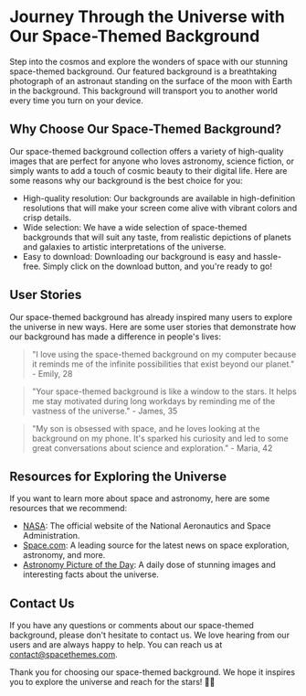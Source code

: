 <!--font:Futura-->

# Journey Through the Universe with Our Space-Themed Background

Step into the cosmos and explore the wonders of space with our stunning space-themed background. Our featured background is a breathtaking photograph of an astronaut standing on the surface of the moon with Earth in the background. This background will transport you to another world every time you turn on your device.

## Why Choose Our Space-Themed Background?

Our space-themed background collection offers a variety of high-quality images that are perfect for anyone who loves astronomy, science fiction, or simply wants to add a touch of cosmic beauty to their digital life. Here are some reasons why our background is the best choice for you:

- High-quality resolution: Our backgrounds are available in high-definition resolutions that will make your screen come alive with vibrant colors and crisp details.
- Wide selection: We have a wide selection of space-themed backgrounds that will suit any taste, from realistic depictions of planets and galaxies to artistic interpretations of the universe.
- Easy to download: Downloading our background is easy and hassle-free. Simply click on the download button, and you're ready to go!

## User Stories

Our space-themed background has already inspired many users to explore the universe in new ways. Here are some user stories that demonstrate how our background has made a difference in people's lives:

> "I love using the space-themed background on my computer because it reminds me of the infinite possibilities that exist beyond our planet." - Emily, 28

> "Your space-themed background is like a window to the stars. It helps me stay motivated during long workdays by reminding me of the vastness of the universe." - James, 35

> "My son is obsessed with space, and he loves looking at the background on my phone. It's sparked his curiosity and led to some great conversations about science and exploration." - Maria, 42

## Resources for Exploring the Universe

If you want to learn more about space and astronomy, here are some resources that we recommend:

- [NASA](#nasa): The official website of the National Aeronautics and Space Administration.
- [Space.com](#spacecom): A leading source for the latest news on space exploration, astronomy, and more.
- [Astronomy Picture of the Day](#apod): A daily dose of stunning images and interesting facts about the universe.

## Contact Us

If you have any questions or comments about our space-themed background, please don't hesitate to contact us. We love hearing from our users and are always happy to help. You can reach us at [contact@spacethemes.com](mailto:contact@spacethemes.com).

Thank you for choosing our space-themed background. We hope it inspires you to explore the universe and reach for the stars! 🚀🌟

<!--

Write me content for website with wallpaper which alt text is:

"A photograph of an astronaut standing on the surface of the moon with Earth in the background."

The name/title of the page should not be 1:1 copy of the alt text but rather a real content of the website which is using this wallpaper.

- Use markdown format 
- Start with heading
- Heading should be short and concise
- The content should look like a real website 
- The website should not be about the wallpaper, wallpaper is just a related background
- Heading should be contain work "wallpaper" or "background"
- Include real sections like references, contact, user stories, etc. use things relevant to the page purpose.
- Feel free to use structure like headings, bullets, numbering, blockquotes, paragraphs, horizontal lines, etc.
- You can use formatting like bold or _italic_
- You can include UTF-8 emojis
- Links should be only #hash anchors (and you can refer to the document itself)
- Do not include images


---


# Explore the Universe with Our Space-Themed Wallpaper

Transform your desktop or mobile device into a portal to the cosmos with our stunning space-themed wallpaper. Our featured wallpaper is a breathtaking photograph of an astronaut standing on the surface of the moon with Earth in the background. This wallpaper will transport you to another world every time you turn on your device.

## Why Choose Our Space-Themed Wallpaper?

Our space-themed wallpaper collection offers a variety of high-quality images that are perfect for anyone who loves astronomy, science fiction, or simply wants to add a touch of cosmic beauty to their digital life. Here are some reasons why our wallpaper is the best choice for you:

- High-quality resolution: Our wallpapers are available in high-definition resolutions that will make your screen come alive with vibrant colors and crisp details.
- Wide selection: We have a wide selection of space-themed wallpapers that will suit any taste, from realistic depictions of planets and galaxies to artistic interpretations of the universe.
- Easy to download: Downloading our wallpaper is easy and hassle-free. Simply click on the download button, and you're ready to go!

## User Stories

Our space-themed wallpaper has already inspired many users to explore the universe in new ways. Here are some user stories that demonstrate how our wallpaper has made a difference in people's lives:

> "I've always been fascinated by space, but I never had the chance to become an astronaut. With your wallpaper, I feel like I'm part of the adventure every time I look at my screen." - John, 32

> "I work in a windowless office, and your wallpaper is the only thing that reminds me that there's a whole universe out there waiting to be explored." - Sarah, 27

> "Your wallpaper is not just beautiful; it's also educational. My kids love learning about the planets and stars thanks to the images on my desktop." - David, 45

## References

If you want to learn more about space and astronomy, here are some resources that we recommend:

- [NASA](#nasa): The official website of the National Aeronautics and Space Administration.
- [Space.com](#spacecom): A leading source for the latest news on space exploration, astronomy, and more.
- [Astronomy Picture of the Day](#apod): A daily dose of stunning images and interesting facts about the universe.

## Contact Us

If you have any questions or comments about our space-themed wallpaper, please don't hesitate to contact us. We love hearing from our users and are always happy to help. You can reach us at [contact@spacethemes.com](mailto:contact@spacethemes.com).

Thank you for choosing our space-themed wallpaper. We hope it inspires you to explore the universe and reach for the stars! 🚀🌟


---


Heading should not include word "wallpaper". The website should not be about the wallpaper itself, wallpaper is just a related background, rewrite whole content.


---


# Journey Through the Universe with Our Space-Themed Background

Step into the cosmos and explore the wonders of space with our stunning space-themed background. Our featured background is a breathtaking photograph of an astronaut standing on the surface of the moon with Earth in the background. This background will transport you to another world every time you turn on your device.

## Why Choose Our Space-Themed Background?

Our space-themed background collection offers a variety of high-quality images that are perfect for anyone who loves astronomy, science fiction, or simply wants to add a touch of cosmic beauty to their digital life. Here are some reasons why our background is the best choice for you:

- High-quality resolution: Our backgrounds are available in high-definition resolutions that will make your screen come alive with vibrant colors and crisp details.
- Wide selection: We have a wide selection of space-themed backgrounds that will suit any taste, from realistic depictions of planets and galaxies to artistic interpretations of the universe.
- Easy to download: Downloading our background is easy and hassle-free. Simply click on the download button, and you're ready to go!

## User Stories

Our space-themed background has already inspired many users to explore the universe in new ways. Here are some user stories that demonstrate how our background has made a difference in people's lives:

> "I love using the space-themed background on my computer because it reminds me of the infinite possibilities that exist beyond our planet." - Emily, 28

> "Your space-themed background is like a window to the stars. It helps me stay motivated during long workdays by reminding me of the vastness of the universe." - James, 35

> "My son is obsessed with space, and he loves looking at the background on my phone. It's sparked his curiosity and led to some great conversations about science and exploration." - Maria, 42

## Resources for Exploring the Universe

If you want to learn more about space and astronomy, here are some resources that we recommend:

- [NASA](#nasa): The official website of the National Aeronautics and Space Administration.
- [Space.com](#spacecom): A leading source for the latest news on space exploration, astronomy, and more.
- [Astronomy Picture of the Day](#apod): A daily dose of stunning images and interesting facts about the universe.

## Contact Us

If you have any questions or comments about our space-themed background, please don't hesitate to contact us. We love hearing from our users and are always happy to help. You can reach us at [contact@spacethemes.com](mailto:contact@spacethemes.com).

Thank you for choosing our space-themed background. We hope it inspires you to explore the universe and reach for the stars! 🚀🌟

-->
